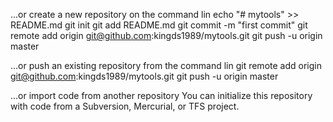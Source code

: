 ...or create a new repository on the command lin
echo "# mytools" >> README.md
git init
git add README.md
git commit -m "first commit"
git remote add origin git@github.com:kingds1989/mytools.git
git push -u origin master

...or push an existing repository from the command lin
git remote add origin git@github.com:kingds1989/mytools.git
git push -u origin master

...or import code from another repository
You can initialize this repository with code from a Subversion, Mercurial, or TFS project.
